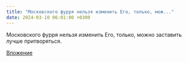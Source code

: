 ```yaml
---
title: "Московского фурря нельзя изменить Его, только, мож..."
date: 2024-03-10 06:01:00 +0300
---
```


Московского фурря нельзя изменить Его, только, можно заставить лучше притворяться.

[Вложение](/assets/vk_photos/2/d386UzJxf0E.jpg)
